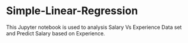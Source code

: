 # Simple-Linear-Regression
This Jupyter notebook is used to analysis Salary Vs Experience Data set and Predict Salary based on Experience.
